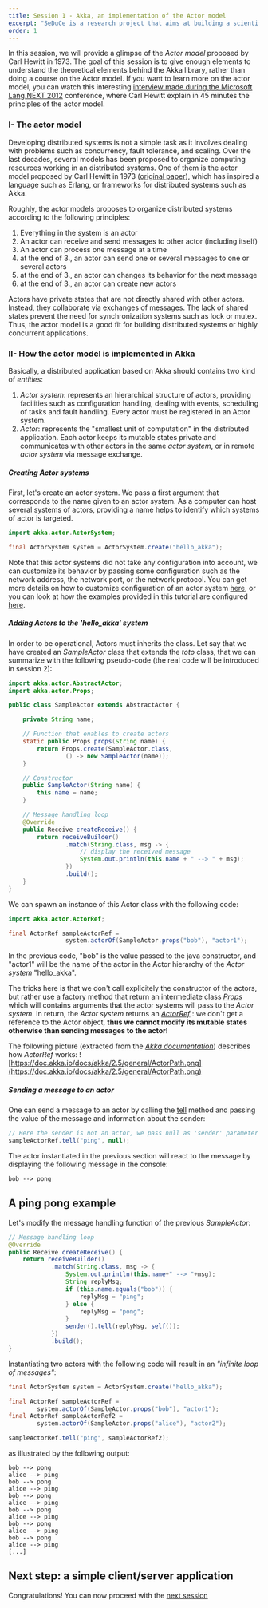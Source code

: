 ```yaml
---
title: Session 1 - Akka, an implementation of the Actor model
excerpt: "SeDuCe is a research project that aims at building a scientific testbed to enable the study of both thermal and power management aspects in datacenters."
order: 1
---
```


<style>
#java-and-akka {
    font-size: 3em;
    color: white;
}

.feature {
    color: white;
}
</style>

In this session, we will provide a glimpse of the _Actor model_
proposed by Carl Hewitt in 1973. The goal of this session is to give
enough elements to understand the theoretical elements behind the
Akka library, rather than doing a course on the Actor model.  If you
want to learn more on the actor model, you can watch this interesting
[interview made during the Microsoft Lang.NEXT
2012](https://www.youtube.com/watch?v=7erJ1DV_Tlo) conference, where
Carl Hewitt explain in 45 minutes the principles of the actor model.

### I- The actor model

Developing distributed systems is not a simple task as it involves
dealing with problems such as concurrency, fault tolerance, and
scaling. Over the last decades, several models has been proposed to
organize computing resources working in an distributed systems. One of
them is the actor model proposed by Carl Hewitt in 1973 ([original
paper](https://eighty-twenty.org/files/Hewitt,%20Bishop,%20Steiger%20-%201973%20-%20A%20universal%20modular%20ACTOR%20formalism%20for%20artificial%20intelligence.pdf)),
which has inspired a language such as Erlang, or frameworks for
distributed systems such as Akka.

Roughly, the actor models proposes to organize distributed systems
according to the following principles:

 1. Everything in the system is an actor
 2. An actor can receive and send messages to other actor (including
    itself)
 3. An actor can process one message at a time
 4. at the end of 3., an actor can send one or several messages to one
    or several actors
 5. at the end of 3., an actor can changes its behavior for the next
    message
 6. at the end of 3., an actor can create new actors

Actors have private states that are not directly shared with other
actors. Instead, they collaborate via exchanges of messages. The lack
of shared states prevent the need for synchronization systems such as
lock or mutex. Thus, the actor model is a good fit for building
distributed systems or highly concurrent applications.

### II- How the actor model is implemented in Akka

Basically, a distributed application based on Akka should contains two kind of _entities_:
1. _Actor system_: represents an hierarchical structure of actors,
   providing facilities such as configuration handling, dealing with
   events, scheduling of tasks and fault handling. Every actor must be
   registered in an Actor system.
2. _Actor_: represents the "smallest unit of computation" in the
   distributed application. Each actor keeps its mutable states
   private and communicates with other actors in the same _actor
   system_, or in remote _actor system_ via message exchange.

##### Creating _Actor systems_

First, let's create an actor system. We pass a first argument that
corresponds to the name given to an actor system.  As a computer can
host several systems of actors, providing a name helps to identify
which systems of actor is targeted.

```java
import akka.actor.ActorSystem;

final ActorSystem system = ActorSystem.create("hello_akka");
```

Note that this actor systems did not take any configuration into
account, we can customize its behavior by passing some configuration
such as the network address, the network port, or the network
protocol. You can get more details on how to customize configuration
of an actor system
[here](https://doc.akka.io/docs/akka/2.5/general/configuration.html),
or you can look at how the examples provided in this tutorial are
configured
[here](https://github.com/badock/HelloAkka/blob/master/src/main/java/distributed/simple/config/ConfigurationGenerator.java).

##### Adding _Actors_ to the 'hello_akka' system

In order to be operational, Actors must inherits the []() class. Let say that we have created an _SampleActor_ class
that extends the _toto_ class, that we can summarize with the following pseudo-code (the real code will be introduced in session 2):

```java
import akka.actor.AbstractActor;
import akka.actor.Props;

public class SampleActor extends AbstractActor {

    private String name;

    // Function that enables to create actors
    static public Props props(String name) {
        return Props.create(SampleActor.class,
                () -> new SampleActor(name));
    }

    // Constructor
    public SampleActor(String name) {
        this.name = name;
    }

    // Message handling loop
    @Override
    public Receive createReceive() {
        return receiveBuilder()
                .match(String.class, msg -> {
                    // display the received message
                    System.out.println(this.name + " --> " + msg);
                })
                .build();
    }
}
```


We can spawn an instance of this Actor class with the following code:

```java
import akka.actor.ActorRef;

final ActorRef sampleActorRef =
                system.actorOf(SampleActor.props("bob"), "actor1");
```

In the previous code, "bob" is the value passed to the java
constructor, and "actor1" will be the name of the actor in the Actor
hierarchy of the _Actor system_ "hello_akka".

The tricks here is that we don't call explicitely the constructor of
the actors, but rather use a factory method that return an
intermediate class
[_Props_](https://doc.akka.io/api/akka/2.5/akka/actor/Props.html)
which will contains arguments that the actor systems will pass to the
_Actor system_. In return, the _Actor system_ returns an
[_ActorRef_](https://doc.akka.io/api/akka/2.5/akka/actor/ActorRef.html) :
we don't get a reference to the Actor object, __thus we cannot modify
its mutable states otherwise than sending messages to the actor__!

The following picture (extracted from the [_Akka documentation_](https://doc.akka.io/docs/akka/2.5/general/addressing.html)) describes how _ActorRef_ works: ![https://doc.akka.io/docs/akka/2.5/general/ActorPath.png](https://doc.akka.io/docs/akka/2.5/general/ActorPath.png)


##### Sending a message to an actor

One can send a message to an actor by calling the [tell]() method and
passing the value of the message and information about the sender:

```java
// Here the sender is not an actor, we pass null as 'sender' parameter
sampleActorRef.tell("ping", null);
```

The actor instantiated in the previous section will react to the
message by displaying the following message in the console:

```
bob --> pong
```


## A ping pong example

Let's modify the message handling function of the previous _SampleActor_:

```java
// Message handling loop
@Override
public Receive createReceive() {
    return receiveBuilder()
            .match(String.class, msg -> {
                System.out.println(this.name+" --> "+msg);
                String replyMsg;
                if (this.name.equals("bob")) {
                    replyMsg = "ping";
                } else {
                    replyMsg = "pong";
                }
                sender().tell(replyMsg, self());
            })
            .build();
}
```

Instantiating two actors with the following code will result in an
_"infinite loop of messages"_:
```java
final ActorSystem system = ActorSystem.create("hello_akka");

final ActorRef sampleActorRef =
        system.actorOf(SampleActor.props("bob"), "actor1");
final ActorRef sampleActorRef2 =
        system.actorOf(SampleActor.props("alice"), "actor2");

sampleActorRef.tell("ping", sampleActorRef2);
```

as illustrated by the following output:
```
bob --> pong
alice --> ping
bob --> pong
alice --> ping
bob --> pong
alice --> ping
bob --> pong
alice --> ping
bob --> pong
alice --> ping
bob --> pong
alice --> ping
[...]
```

## Next step: a simple client/server application

Congratulations! You can now proceed with the [next session](/session2)
